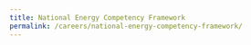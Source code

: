 ```yaml
---
title: National Energy Competency Framework
permalink: /careers/national-energy-competency-framework/
---
```

